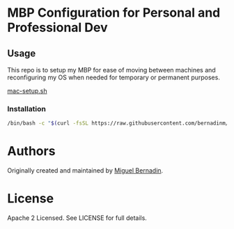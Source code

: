 # MBP Configuration for Personal and Professional Dev

## Usage

This repo is to setup my MBP for ease of moving between machines and reconfiguring my OS when needed for temporary or permanent purposes.

[mac-setup.sh](./mac-setup.sh)

### Installation
 
```bash
/bin/bash -c "$(curl -fsSL https://raw.githubusercontent.com/bernadinm/mac-config/master/mac-setup.sh)"
```

# Authors

Originally created and maintained by [Miguel Bernadin](https://github.com/bernadinm).

# License

Apache 2 Licensed. See LICENSE for full details.
